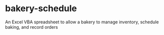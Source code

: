 # bakery-schedule
An Excel VBA spreadsheet to allow a bakery to manage inventory, schedule baking, and record orders
